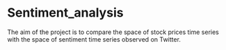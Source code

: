 # Sentiment_analysis
The aim of the project is to compare the space of stock prices time series with the space of sentiment time series observed on Twitter.
